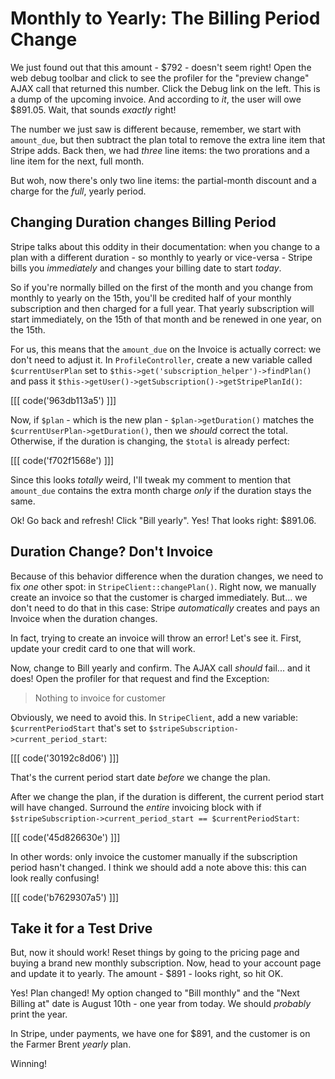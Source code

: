 # Monthly to Yearly: The Billing Period Change

We just found out that this amount - $792 - doesn't seem right! Open the web debug
toolbar and click to see the profiler for the "preview change" AJAX call that returned
this number. Click the Debug link on the left. This is a dump of the upcoming invoice.
And according to *it*, the user will owe $891.05. Wait, that sounds *exactly* right!

The number we just saw is different because, remember, we start with `amount_due`,
but then subtract the plan total to remove the extra line item that Stripe adds.
Back then, we had *three* line items: the two prorations and a line item for the
next, full month.

But woh, now there's only two line items: the partial-month discount and a charge
for the *full*, yearly period.

## Changing Duration changes Billing Period

Stripe talks about this oddity in their documentation: when you change to a plan
with a different duration - so monthly to yearly or vice-versa - Stripe bills you
*immediately* and changes your billing date to start *today*. 

So if you're normally billed on the first of the month and you change from monthly
to yearly on the 15th, you'll be credited half of your monthly subscription and then
charged for a full year. That yearly subscription will start immediately, on the 15th
of that month and be renewed in one year, on the 15th.

For us, this means that the `amount_due` on the Invoice is actually correct: we don't
need to adjust it. In `ProfileController`, create a new variable called `$currentUserPlan`
set to `$this->get('subscription_helper')->findPlan()` and pass it
`$this->getUser()->getSubscription()->getStripePlanId()`:

[[[ code('963db113a5') ]]]

Now, if `$plan` - which is the new plan - `$plan->getDuration()` matches the
`$currentUserPlan->getDuration()`, then we *should* correct the total. Otherwise,
if the duration is changing, the `$total` is already perfect:

[[[ code('f702f1568e') ]]]

Since this looks *totally* weird, I'll tweak my comment to mention that `amount_due`
contains the extra month charge *only* if the duration stays the same.

Ok! Go back and refresh! Click "Bill yearly". Yes! That looks right: $891.06.

## Duration Change? Don't Invoice

Because of this behavior difference when the duration changes, we need to fix *one*
other spot: in `StripeClient::changePlan()`. Right now, we manually create an invoice
so that the customer is charged immediately. But... we don't need to do that in
this case: Stripe *automatically* creates and pays an Invoice when the duration changes.

In fact, trying to create an invoice will throw an error! Let's see it. First, update
your credit card to one that will work.

Now, change to Bill yearly and confirm. The AJAX call *should* fail... and it does!
Open the profiler for that request and find the Exception:

> Nothing to invoice for customer

Obviously, we need to avoid this. In `StripeClient`, add a new variable: `$currentPeriodStart`
that's set to `$stripeSubscription->current_period_start`:

[[[ code('30192c8d06') ]]]

That's the current period start date *before* we change the plan.

After we change the plan, if the duration is different, the current period start
will have changed. Surround the *entire* invoicing block with if
`$stripeSubscription->current_period_start == $currentPeriodStart`:

[[[ code('45d826630e') ]]]

In other words: only invoice the customer manually if the subscription period hasn't
changed. I think we should add a note above this: this can look really confusing!

[[[ code('b7629307a5') ]]]

## Take it for a Test Drive

But, now it should work! Reset things by going to the pricing page and buying a brand
new monthly subscription. Now, head to your account page and update it to yearly.
The amount - $891 - looks right, so hit OK.

Yes! Plan changed! My option changed to "Bill monthly" and the "Next Billing at" date
is August 10th - one year from today. We should *probably* print the year.

In Stripe, under payments, we have one for $891, and the customer is on the
Farmer Brent *yearly* plan.

Winning!
